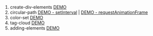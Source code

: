 01. create-div-elements [DEMO](https://cdn.rawgit.com/DanielaPopova/TelerikAcademy_Homeworks/933e8c2f/JS%20DOM%20UI/02.%20DOM%20Operations/01.%20CreateDivElements/index.html)
02. circular-path [DEMO - setInterval](https://cdn.rawgit.com/DanielaPopova/TelerikAcademy_Homeworks/933e8c2f/JS%20DOM%20UI/02.%20DOM%20Operations/02.%20CircularPath/index.html) |
				  [DEMO - requestAnimationFrame](https://cdn.rawgit.com/DanielaPopova/TelerikAcademy_Homeworks/c3c69359/JS%20DOM%20UI/02.%20DOM%20Operations/02.%20CircularPath_requestAnimationFrame/index.html)	
03. color-set [DEMO](https://cdn.rawgit.com/DanielaPopova/TelerikAcademy_Homeworks/933e8c2f/JS%20DOM%20UI/02.%20DOM%20Operations/03.%20ColorSet/index.html)
04. tag-cloud [DEMO](https://cdn.rawgit.com/DanielaPopova/TelerikAcademy_Homeworks/933e8c2f/JS%20DOM%20UI/02.%20DOM%20Operations/04.%20TagCloud/index.html)
05. adding-elements [DEMO](https://cdn.rawgit.com/DanielaPopova/TelerikAcademy_Homeworks/e1b697d1/JS%20DOM%20UI/02.%20DOM%20Operations/05.%20AddingElements/tasks/index.html)